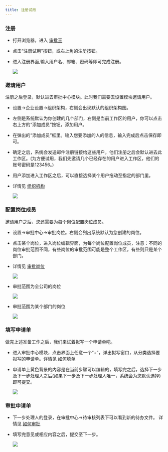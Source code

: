```yaml
---
title: 注册试用
---
```



### 注册
- 打开浏览器，进入 [审批王](https://www.steedos.com/cn/)
- 点击“注册试用”按钮，或右上角的注册按钮。
- 进入注册界面,输入用户名、邮箱、密码等即可完成注册。
   
    ![](/assets/help/试用.png)

### 邀请用户
注册之后登录，默认进去审批中心模块。此时我们需要去设置模块邀请用户。
- 设置->企业设置->组织架构，右侧会出现默认的组织架构图。
- 左侧是系统默认为你创建的几个部门，右侧是当前工作区的用户，你可以点击右上方的“添加成员”按钮，添加用户。
- 在弹出的“添加成员”框里。输入您要添加的人的信息，输入完成后点击保存即可。
- 确定之后，系统会发送邮件注册链接给这些用户，他们注册之后会默认进去此工作区。(为方便试用，我们先邀请几个已经存在的用户进入工作区，他们的账号密码是123456。)
- 用户添加进入工作区之后，可以直接选择某个用户拖动至指定的部门里。
- 详情见 [组织机构](organization)
   
    ![](/assets/help/试用3.png)

### 配置岗位成员
邀请用户之后，您还需要为每个岗位配置岗位成员。
- 设置->审批中心->审批岗位。右侧会列出系统默认为您创建的岗位。
- 点击某个岗位，进入岗位编辑界面，为每个岗位配置岗位成员，注意：不同的岗位审批范围不同，有些岗位的审批范围可能是整个工作区，有些则只是某个部门。
- 详情见 [审批岗位](admin_positions)
    
    ![](/assets/help/试用7.png)
- 审批范围为全公司的岗位    
    
    ![](/assets/help/岗位2.png)
- 审批范围为某个部门的岗位
    
    ![](/assets/help/岗位3.png)


### 填写申请单
做完上述准备工作之后，我们来试着拟写一个申请单吧。
- 进入审批中心模块，点击界面上任意一个“+”，弹出拟写窗口，从分类选择要拟写的申请单。详情见 [如何填单](instance_add)
- 申请单上黄色背景的内容是在当前步骤可以编辑的，填写完之后，选择下一步及下一步处理人之后(如果下一步及下一步处理人唯一，系统会为您默认选择)即可提交。 
     
     ![](/assets/help/试用4.png)

### 审批申请单
- 下一步处理人的登录，在审批中心->待审核列表下可以看到新的待办文件。 详情见 [如何审批](instance_approve)
- 填写完意见或相应内容之后，提交至下一步。     
     
     ![](/assets/help/试用5.png)
